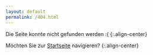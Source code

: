 ```yaml
---
layout: default
permalink: /404.html
---
```

Die Seite konnte nicht gefunden werden :(
{:.align-center}

Möchten Sie zur [Startseite]({{site.baseurl}}) navigieren?
{:.align-center}
